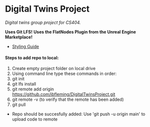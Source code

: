 # Digital Twins Project
*Digital twins group project for CS404.*

**Uses Git LFS!**
**Uses the FlatNodes Plugin from the Unreal Engine Marketplace!**

- [Styling Guide](https://github.com/Allar/ue5-style-guide?tab=readme-ov-file)

#### Steps to add repo to local:
1. Create empty project folder on local drive
2. Using command line type these commands in order:
3. git init
4. git lfs install
5. git remote add origin https://github.com/ibfleming/DigitalTwinsProject.git
6. git remote -v (to verify that the remote has been added)
7. git pull
- Repo should be succesfully added: Use 'git push -u origin main' to upload code to remote
